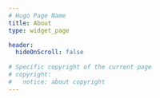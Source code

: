 ```yaml
---
# Hugo Page Name
title: About 
type: widget_page

header:
  hideOnScroll: false
 
# Specific copyright of the current page
# copyright:
#   notice: about copyright
---
```

